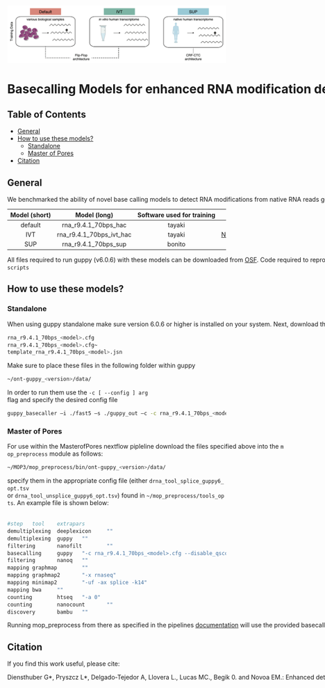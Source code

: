 
<!-- README.md is generated from README.Rmd. Please edit that file -->

![](img/logo.png)

# <nobr> Basecalling Models for enhanced RNA modification detection <nobr>

<!-- badges: start -->
<!-- badges: end -->

## Table of Contents

- [General](#General)
- [How to use these models?](#How%20to%20use%20these%20models?)
  - [Standalone](#Create-new-annotation-files)
  - [Master of Pores](#Map-reads-to-cytoplasmic-ribosomal-RNA-sequences)
- [Citation](#Citation)

## General

We benchmarked the ability of novel base calling models to detect RNA
modifications from native RNA reads generated on the Oxford Nanopore
Technologies platform. The tested base calling models are listed below:

| <nobr> Model (short) |   <nobr> Model (long)    | <nobr> Software used for training <nobr> |                                       <nobr> Training data                                       | <nobr>Model type | <nobr> Model size (MB) | <nobr> Median accuracy (human) | <nobr> Distribution | <nobr> Basecaller Support |
|:--------------------:|:------------------------:|:----------------------------------------:|:------------------------------------------------------------------------------------------------:|:----------------:|:----------------------:|:------------------------------:|:-------------------:|:-------------------------:|
|       default        |   rna_r9.4.1_70bps_hac   |                  tayaki                  |                                          not disclosed                                           |    flip-flop     |          1.99          |              91%               |    guppy v6.0.6     |    all guppy versions     |
|         IVT          | rna_r9.4.1_70bps_ivt_hac |                  tayaki                  | [Nanopore-WGS-Consortium](https://github.com/nanopore-wgs-consortium/NA12878/blob/master/RNA.md) |    flip-flop     |          1.99          |              88%               |     *this work*     |    all guppy versions     |
|         SUP          |   rna_r9.4.1_70bps_sup   |                  bonito                  |                 [PRJEB40872](https://www.ebi.ac.uk/ena/browser/view/PRJEB40872)                  |     CRF-CTC      |           27           |              97%               |     *this work*     | guppy v6.0.6 and upwards  |

All files required to run guppy (v6.0.6) with these models can be
downloaded from [OSF](https://osf.io/2xgkp/). Code required to reproduce
published results can be found in `/scripts`

## How to use these models?

### Standalone

When using guppy standalone make sure version 6.0.6 or higher is
installed on your system. Next, download the files of each model from
[OSF](https://osf.io/2xgkp/). This should include three files per model:

``` bash
rna_r9.4.1_70bps_<model>.cfg
rna_r9.4.1_70bps_<model>.cfg~ 
template_rna_r9.4.1_70bps_<model>.jsn
```

Make sure to place these files in the following folder within guppy

``` bash
~/ont-guppy_<version>/data/
```

In order to run them use the `-c [ --config ] arg` flag and specify the
desired config file

``` bash
guppy_basecaller –i ./fast5 –s ./guppy_out –c -c rna_r9.4.1_70bps_<model>.cfg --num_callers 2 --cpu_threads_per_caller 1
```

### Master of Pores

For use within the MasterofPores nextflow pipleline download the files
specified above into the `mop_preprocess` module as follows:

``` bash
~/MOP3/mop_preprocess/bin/ont-guppy_<version>/data/
```

specify them in the appropriate config file (either
`drna_tool_splice_guppy6_opt.tsv` or
`drna_tool_unsplice_guppy6_opt.tsv`) found in
`~/mop_preprocess/tools_opts`. An example file is shown below:

``` bash

#step   tool    extrapars
demultiplexing  deeplexicon     ""
demultiplexing  guppy   ""
filtering       nanofilt        ""
basecalling     guppy   "-c rna_r9.4.1_70bps_<model>.cfg --disable_qscore_filtering"
filtering       nanoq   ""
mapping graphmap        ""
mapping graphmap2       "-x rnaseq"
mapping minimap2        "-uf -ax splice -k14"
mapping bwa     ""
counting        htseq   "-a 0"
counting        nanocount       ""
discovery       bambu   ""
```

Running mop_preprocess from there as specified in the pipelines
[documentation](https://biocorecrg.github.io/MOP2/docs/about.html) will
use the provided basecalling model.

## Citation

If you find this work useful, please cite:

Diensthuber G\*, Pryszcz L\*, Delgado-Tejedor A, Llovera L., Lucas MC.,
Begik 0. and Novoa EM.: Enhanced detection of RNA modifications with
high-accuracy nanopore RNA basecalling models. bioRXiv 2023.
<doi:%5BTBA%5D>.

